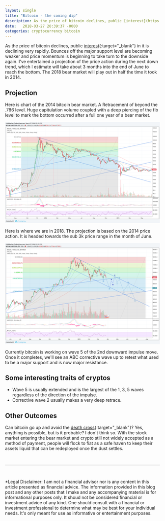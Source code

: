 ```yaml
---
layout: single
title: "Bitcoin - the coming dip"
description: As the price of bitcoin declines, public [interest](https://trends.google.com/trends/explore?q=bitcoin){:target="_blank"} in it is declining very rapidly. Bounces off the major support level are becoming weaker and price momentum is beginning to take turn to the downside again. I've entertained a projection of the price action during the next down trend, which I estimate will take about 3 months into the end of June to reach the bottom. The 2018 bear market will play out in half the time it took in 2014.
date:   2018-03-27 20:39:37 -0000
categories: cryptocurrency bitcoin
---
```


As the price of bitcoin declines, public [interest](https://trends.google.com/trends/explore?q=bitcoin){:target="_blank"} in it is declining very rapidly. Bounces off the major support level are becoming weaker and price momentum is beginning to take turn to the downside again. I've entertained a projection of the price action during the next down trend, which I estimate will take about 3 months into the end of June to reach the bottom. The 2018 bear market will play out in half the time it took in 2014.

## Projection

Here is chart of the 2014 bitcoin bear market. A Retracement of beyond the .786 level. Huge capitulation volume coupled with a deep piercing of the fib level to mark the bottom occurred after a full one year of a bear market.

![a](/assets/images/bitcoin-2014-bear-market-price-action-2018-03-27.png)

Here is where we are in 2018. The projection is based on the 2014 price action. It is headed towards the sub 3k price range in the month of June.

![a](/assets/images/bitcoin-dip-price-projection-2018-03-27.png)

Currently bitcoin is working on wave 5 of the 2nd downward impulse move. Once it completes, we'll see an ABC corrective wave up to retest what used to be a major support and is now major resistance.

## Some interesting traits of cryptos

- Wave 5 is usually extended and is the largest of the 1, 3, 5 waves regardless of the direction of the impulse.
- Corrective wave 2 usually makes a very deep retrace.

## Other Outcomes

Can bitcoin go up and avoid the [death cross](/cryptocurrency/bitcoin/bitcoin-failed-breakout-more-correction/){:target="_blank"}? Yes, anything is possible, but is it probable? I don't think so. With the stock market entering the bear market and crypto still not widely accepted as a method of payment, people will flock to fiat as a safe haven to keep their assets liquid that can be redeployed once the dust settles.

<br/>

---

<br/>

*Legal Disclaimer: I am not a financial advisor nor is any content in this article presented as financial advice. The information provided in this blog post and any other posts that I make and any accompanying material is for informational purposes only. It shoud not be considered financial or investment advice of any kind. One should consult with a financial or investment professional to determine what may be best for your individual needs. It's only meant for use as informative or entertainment purposes.


